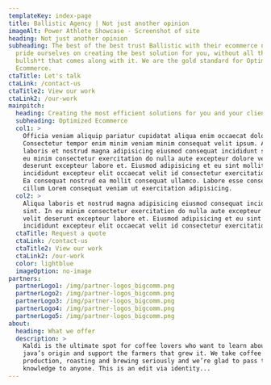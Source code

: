 ```yaml
---
templateKey: index-page
title: Ballistic Agency | Not just another opinion
imageAlt: Power Athlete Showcase - Screenshot of site
heading: Not just another opinion
subheading: The best of the best trust Ballistic with their ecommerce needs. We
  pride ourselves on creating the best solution for you, without all the
  bullsh*t that comes along with it. We are the gold standard for Optimized
  Ecommerce.
ctaTitle: Let's talk 
ctaLink: /contact-us
ctaTitle2: View our work 
ctaLink2: /our-work
mainpitch:
  heading: Creating the most efficient solutions for you and your clients.
  subheading: Optimized Ecommerce
  col1: >
    Officia veniam aliquip pariatur cupidatat aliqua enim occaecat dolore.
    Consectetur tempor enim minim veniam minim consequat velit ipsum. Aliqua
    laboris et nostrud magna adipisicing eiusmod consequat incididunt sint. In
    eu minim consectetur exercitation do nulla aute excepteur dolore velit
    deserunt excepteur labore et. Eiusmod adipisicing et eu sint mollit
    incididunt excepteur elit occaecat velit id consectetur exercitation tempor.
    Ea consequat nostrud ea mollit consequat ullamco. Labore esse consectetur et
    cillum Lorem consequat veniam ut exercitation adipisicing.
  col2: >
    Aliqua laboris et nostrud magna adipisicing eiusmod consequat incididunt
    sint. In eu minim consectetur exercitation do nulla aute excepteur dolore
    velit deserunt excepteur labore et. Eiusmod adipisicing et eu sint mollit
    incididunt excepteur elit occaecat velit id consectetur exercitation tempor.
  ctaTitle: Request a quote
  ctaLink: /contact-us
  ctaTitle2: View our work 
  ctaLink2: /our-work
  color: lightblue
  imageOption: no-image
partners:
  partnerLogo1: /img/partner-logos_bigcomm.png
  partnerLogo2: /img/partner-logos_bigcomm.png
  partnerLogo3: /img/partner-logos_bigcomm.png
  partnerLogo4: /img/partner-logos_bigcomm.png
  partnerLogo5: /img/partner-logos_bigcomm.png
about:
  heading: What we offer
  description: >
    Kaldi is the ultimate spot for coffee lovers who want to learn about their
    java’s origin and support the farmers that grew it. We take coffee
    production, roasting and brewing seriously and we’re glad to pass that
    knowledge to anyone. This is an edit via identity...
---
```

